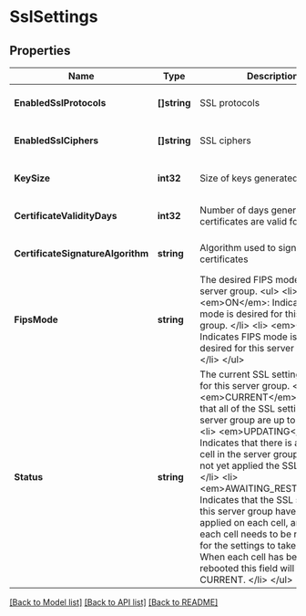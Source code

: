 # SslSettings

## Properties
Name | Type | Description | Notes
------------ | ------------- | ------------- | -------------
**EnabledSslProtocols** | **[]string** | SSL protocols | [optional] [default to null]
**EnabledSslCiphers** | **[]string** | SSL ciphers | [optional] [default to null]
**KeySize** | **int32** | Size of keys generated | [optional] [default to null]
**CertificateValidityDays** | **int32** | Number of days generated certificates are valid for | [optional] [default to null]
**CertificateSignatureAlgorithm** | **string** | Algorithm used to sign generated certificates | [optional] [default to null]
**FipsMode** | **string** | The desired FIPS mode of this server group. &lt;ul&gt;   &lt;li&gt;     &lt;em&gt;ON&lt;/em&gt;: Indicates FIPS mode is desired for this server group.   &lt;/li&gt;   &lt;li&gt;     &lt;em&gt;OFF&lt;/em&gt;: Indicates FIPS mode is not desired for this server group.   &lt;/li&gt; &lt;/ul&gt;  | [optional] [default to null]
**Status** | **string** | The current SSL settings status for this server group. &lt;ul&gt;   &lt;li&gt;     &lt;em&gt;CURRENT&lt;/em&gt;: Indicates that all of the SSL settings for this server group are up to date.   &lt;/li&gt;   &lt;li&gt;     &lt;em&gt;UPDATING&lt;/em&gt;: Indicates that there is at least one cell in the server group which has not yet     applied the SSL settings.   &lt;/li&gt;   &lt;li&gt;     &lt;em&gt;AWAITING_RESTART&lt;/em&gt;: Indicates that the SSL settings for this server group have been applied on each cell,     and that each cell needs to be rebooted for the settings to take place. When each cell has been rebooted this field     will change to CURRENT.   &lt;/li&gt; &lt;/ul&gt;  | [optional] [default to null]

[[Back to Model list]](../README.md#documentation-for-models) [[Back to API list]](../README.md#documentation-for-api-endpoints) [[Back to README]](../README.md)


